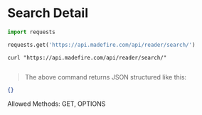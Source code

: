 # Search Detail

```python
import requests

requests.get('https://api.madefire.com/api/reader/search/')
```

```shell
curl "https://api.madefire.com/api/reader/search/"
```

```javascript
```

> The above command returns JSON structured like this:

```json
{}
```

Allowed Methods: GET, OPTIONS


